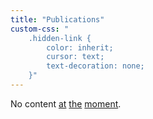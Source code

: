 ```yaml
---
title: "Publications"
custom-css: "
    .hidden-link {
        color: inherit;
        cursor: text;
        text-decoration: none;
    }"
---
```


No content <a class="hidden-link" href="autobiography-up-to-college.html">at</a> <a class="hidden-link" href="15-18.html">the</a> <a class="hidden-link" href="random-thoughts.html">moment</a>.
